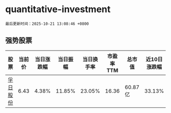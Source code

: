 # quantitative-investment

`最后更新时间：2025-10-21 13:08:46 +0800`

## 强势股票

|股票|当前价|当日涨跌幅|当日振幅|当日换手率|市盈率TTM|总市值|近10日涨跌幅|
|----|----|----|----|----|----|----|----|
|[孚日股份](https://xueqiu.com/S/SZ002083)|6.43|4.38%|11.85%|23.05%|16.36|60.87亿|33.13%|
